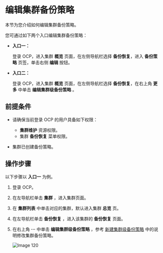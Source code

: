 # 编辑集群备份策略

本节为您介绍如何编辑集群备份策略。

您可通过如下两个入口编辑集群备份策略：

* **入口一：**

    登录 OCP，进入集群 **概览** 页面，在左侧导航栏选择 **备份恢复**，进入 **备份策略** 页签，单击右侧 **编辑** 按钮。

* **入口二：**

    登录 OCP，进入集群 **概览** 页面，在左侧导航栏选择 **备份恢复**，在右上角 **更多** 中单击 **编辑集群级备份策略** 。

## 前提条件

* 请确保当前登录 OCP 的用户具备如下权限：

  * **集群维护** 资源权限。
  * 集群 **备份恢复** 菜单权限。

* 集群已创建备份策略。

## 操作步骤

以下步骤以 **入口一** 为例。

1. 登录 OCP。

2. 在左导航栏单击 **集群** ，进入集群页面。

3. 在 **集群列表** 中单击对应的集群，默认进入集群 **总览** 页。

4. 在左导航栏单击 **备份恢复** ，进入该集群的 **备份恢复** 页面。

5. 在右上角 **···** 中单击 **编辑集群级备份策略** ，参考 [新建集群级备份策略](../100.manage-cluster-backup-strategy/100.create-a-cluster-backup-strategy.md) 中的说明修改集群备份策略。

   ![Image 120](https://obbusiness-private.oss-cn-shanghai.aliyuncs.com/doc/img/ocp/410/%E7%BC%96%E8%BE%91%E9%9B%86%E7%BE%A4%E5%A4%87%E4%BB%BD%E7%AD%96%E7%95%A5.png)
